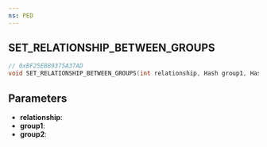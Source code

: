 ```yaml
---
ns: PED
---
```

## SET_RELATIONSHIP_BETWEEN_GROUPS

```c
// 0xBF25EB89375A37AD
void SET_RELATIONSHIP_BETWEEN_GROUPS(int relationship, Hash group1, Hash group2);
```

## Parameters
* **relationship**:
* **group1**:
* **group2**:
